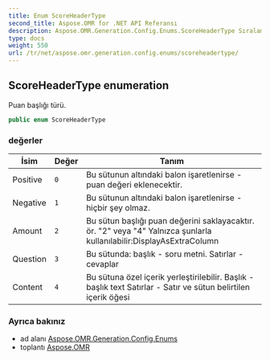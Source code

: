 ```yaml
---
title: Enum ScoreHeaderType
second_title: Aspose.OMR for .NET API Referansı
description: Aspose.OMR.Generation.Config.Enums.ScoreHeaderType Sıralama. Puan başlığı türü.
type: docs
weight: 550
url: /tr/net/aspose.omr.generation.config.enums/scoreheadertype/
---
```

## ScoreHeaderType enumeration

Puan başlığı türü.

```csharp
public enum ScoreHeaderType
```

### değerler

| İsim | Değer | Tanım |
| --- | --- | --- |
| Positive | `0` | Bu sütunun altındaki balon işaretlenirse - puan değeri eklenecektir. |
| Negative | `1` | Bu sütunun altındaki balon işaretlenirse - hiçbir şey olmaz. |
| Amount | `2` | Bu sütun başlığı puan değerini saklayacaktır. ör. "2" veya "4" Yalnızca şunlarla kullanılabilir:DisplayAsExtraColumn |
| Question | `3` | Bu sütunda: başlık - soru metni. Satırlar - cevaplar |
| Content | `4` | Bu sütuna özel içerik yerleştirilebilir. Başlık - başlık text Satırlar - Satır ve sütun belirtilen içerik öğesi |

### Ayrıca bakınız

* ad alanı [Aspose.OMR.Generation.Config.Enums](../../aspose.omr.generation.config.enums/)
* toplantı [Aspose.OMR](../../)


